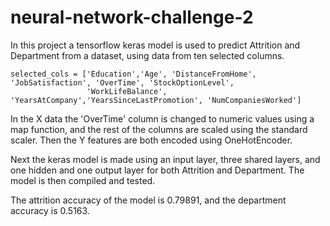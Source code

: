 # neural-network-challenge-2

In this project a tensorflow keras model is used to predict Attrition and Department from a dataset, using data from ten selected columns.

```
selected_cols = ['Education','Age', 'DistanceFromHome', 'JobSatisfaction', 'OverTime', 'StockOptionLevel',
                 'WorkLifeBalance', 'YearsAtCompany','YearsSinceLastPromotion', 'NumCompaniesWorked']
```

In the X data the 'OverTime' column is changed to numeric values using a map function, and the rest of the columns are scaled using the standard scaler. Then the Y features are both encoded using OneHotEncoder.

Next the keras model is made using an input layer, three shared layers, and one hidden and one output layer for both Attrition and Department. The model is then compiled and tested.

The attrition accuracy of the model is 0.79891, and the department accuracy is 0.5163.
